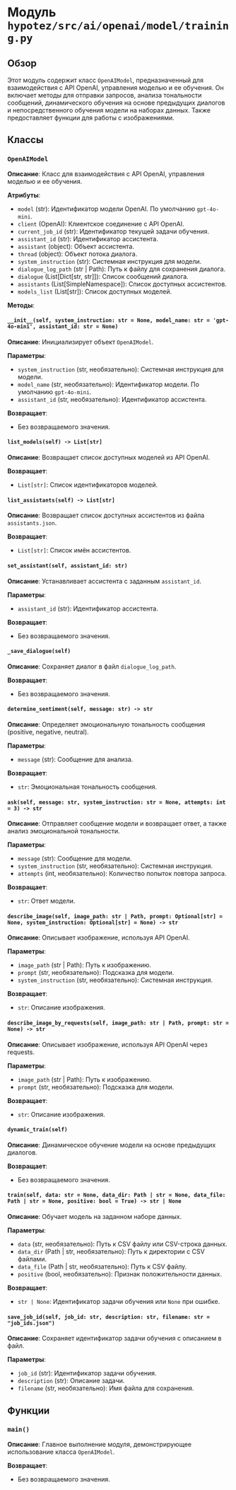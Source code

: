 # Модуль `hypotez/src/ai/openai/model/training.py`

## Обзор

Этот модуль содержит класс `OpenAIModel`, предназначенный для взаимодействия с API OpenAI, управления моделью и ее обучения. Он включает методы для отправки запросов, анализа тональности сообщений, динамического обучения на основе предыдущих диалогов и непосредственного обучения модели на наборах данных. Также предоставляет функции для работы с изображениями.

## Классы

### `OpenAIModel`

**Описание**: Класс для взаимодействия с API OpenAI, управления моделью и ее обучения.

**Атрибуты**:

* `model` (str): Идентификатор модели OpenAI. По умолчанию `gpt-4o-mini`.
* `client` (OpenAI): Клиентское соединение с API OpenAI.
* `current_job_id` (str): Идентификатор текущей задачи обучения.
* `assistant_id` (str): Идентификатор ассистента.
* `assistant` (object): Объект ассистента.
* `thread` (object): Объект потока диалога.
* `system_instruction` (str): Системная инструкция для модели.
* `dialogue_log_path` (str | Path): Путь к файлу для сохранения диалога.
* `dialogue` (List[Dict[str, str]]): Список сообщений диалога.
* `assistants` (List[SimpleNamespace]): Список доступных ассистентов.
* `models_list` (List[str]): Список доступных моделей.


**Методы**:

#### `__init__(self, system_instruction: str = None, model_name: str = 'gpt-4o-mini', assistant_id: str = None)`

**Описание**: Инициализирует объект `OpenAIModel`.

**Параметры**:

* `system_instruction` (str, необязательно): Системная инструкция для модели.
* `model_name` (str, необязательно): Идентификатор модели. По умолчанию `gpt-4o-mini`.
* `assistant_id` (str, необязательно): Идентификатор ассистента.

**Возвращает**:
- Без возвращаемого значения.

#### `list_models(self) -> List[str]`

**Описание**: Возвращает список доступных моделей из API OpenAI.

**Возвращает**:
- `List[str]`: Список идентификаторов моделей.

#### `list_assistants(self) -> List[str]`

**Описание**: Возвращает список доступных ассистентов из файла `assistants.json`.

**Возвращает**:
- `List[str]`: Список имён ассистентов.

#### `set_assistant(self, assistant_id: str)`

**Описание**: Устанавливает ассистента с заданным `assistant_id`.

**Параметры**:
* `assistant_id` (str): Идентификатор ассистента.

**Возвращает**:
- Без возвращаемого значения.

#### `_save_dialogue(self)`

**Описание**: Сохраняет диалог в файл `dialogue_log_path`.

**Возвращает**:
- Без возвращаемого значения.

#### `determine_sentiment(self, message: str) -> str`

**Описание**: Определяет эмоциональную тональность сообщения (positive, negative, neutral).

**Параметры**:
* `message` (str): Сообщение для анализа.

**Возвращает**:
- `str`: Эмоциональная тональность сообщения.


#### `ask(self, message: str, system_instruction: str = None, attempts: int = 3) -> str`

**Описание**: Отправляет сообщение модели и возвращает ответ, а также анализ эмоциональной тональности.

**Параметры**:
* `message` (str): Сообщение для модели.
* `system_instruction` (str, необязательно): Системная инструкция.
* `attempts` (int, необязательно): Количество попыток повтора запроса.

**Возвращает**:
- `str`: Ответ модели.

#### `describe_image(self, image_path: str | Path, prompt: Optional[str] = None, system_instruction: Optional[str] = None) -> str`

**Описание**: Описывает изображение, используя API OpenAI.

**Параметры**:
* `image_path` (str | Path): Путь к изображению.
* `prompt` (str, необязательно): Подсказка для модели.
* `system_instruction` (str, необязательно): Системная инструкция.

**Возвращает**:
- `str`: Описание изображения.

#### `describe_image_by_requests(self, image_path: str | Path, prompt: str = None) -> str`

**Описание**: Описывает изображение, используя API OpenAI через requests.

**Параметры**:
* `image_path` (str | Path): Путь к изображению.
* `prompt` (str, необязательно): Подсказка для модели.

**Возвращает**:
- `str`: Описание изображения.


#### `dynamic_train(self)`

**Описание**: Динамическое обучение модели на основе предыдущих диалогов.

**Возвращает**:
- Без возвращаемого значения.


#### `train(self, data: str = None, data_dir: Path | str = None, data_file: Path | str = None, positive: bool = True) -> str | None`

**Описание**: Обучает модель на заданном наборе данных.

**Параметры**:
* `data` (str, необязательно): Путь к CSV файлу или CSV-строка данных.
* `data_dir` (Path | str, необязательно): Путь к директории с CSV файлами.
* `data_file` (Path | str, необязательно): Путь к CSV файлу.
* `positive` (bool, необязательно): Признак положительности данных.

**Возвращает**:
- `str | None`: Идентификатор задачи обучения или `None` при ошибке.

#### `save_job_id(self, job_id: str, description: str, filename: str = "job_ids.json")`

**Описание**: Сохраняет идентификатор задачи обучения с описанием в файл.

**Параметры**:
* `job_id` (str): Идентификатор задачи обучения.
* `description` (str): Описание задачи.
* `filename` (str, необязательно): Имя файла для сохранения.


## Функции

### `main()`

**Описание**: Главное выполнение модуля, демонстрирующее использование класса `OpenAIModel`.

**Возвращает**:
- Без возвращаемого значения.